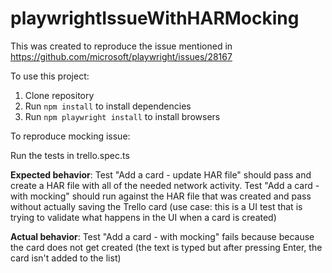 # playwrightIssueWithHARMocking

This was created to reproduce the issue mentioned in https://github.com/microsoft/playwright/issues/28167

To use this project:

1. Clone repository
2. Run `npm install` to install dependencies
3. Run `npm playwright install` to install browsers

To reproduce mocking issue:

Run the tests in trello.spec.ts

**Expected behavior**: Test "Add a card - update HAR file" should pass and create a HAR file with all of the needed network activity. Test "Add a card - with mocking" should run against the HAR file that was created and pass without actually saving the Trello card (use case: this is a UI test that is trying to validate what happens in the UI when a card is created)

**Actual behavior**: Test "Add a card - with mocking" fails because because the card does not get created (the text is typed but after pressing Enter, the card isn't added to the list)
